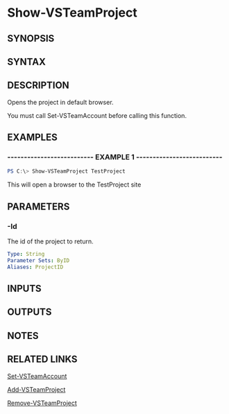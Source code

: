 <!-- #include "./common/header.md" -->

# Show-VSTeamProject

## SYNOPSIS

<!-- #include "./synopsis/Show-VSTeamProject.md" -->

## SYNTAX

## DESCRIPTION

Opens the project in default browser.

You must call Set-VSTeamAccount before calling this function.

## EXAMPLES

### -------------------------- EXAMPLE 1 --------------------------

```PowerShell
PS C:\> Show-VSTeamProject TestProject
```

This will open a browser to the TestProject site

## PARAMETERS

<!-- #include "./params/projectName.md" -->

### -Id

The id of the project to return.

```yaml
Type: String
Parameter Sets: ByID
Aliases: ProjectID
```

## INPUTS

## OUTPUTS

## NOTES

## RELATED LINKS

[Set-VSTeamAccount](Set-VSTeamAccount.md)

[Add-VSTeamProject](Add-VSTeamProject.md)

[Remove-VSTeamProject](Remove-VSTeamProject.md)
